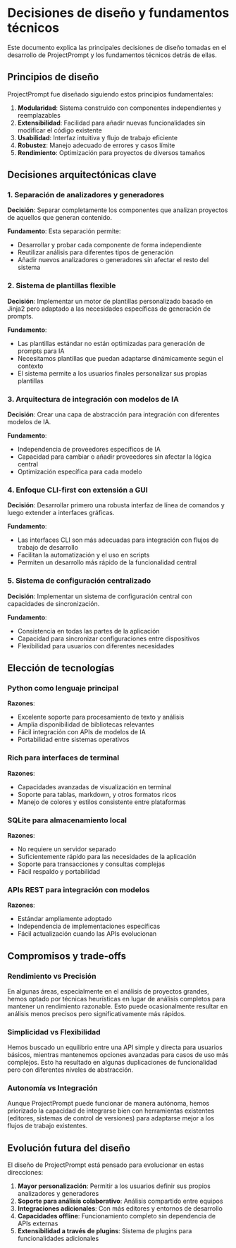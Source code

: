 # Decisiones de diseño y fundamentos técnicos

Este documento explica las principales decisiones de diseño tomadas en el desarrollo de ProjectPrompt y los fundamentos técnicos detrás de ellas.

## Principios de diseño

ProjectPrompt fue diseñado siguiendo estos principios fundamentales:

1. **Modularidad**: Sistema construido con componentes independientes y reemplazables
2. **Extensibilidad**: Facilidad para añadir nuevas funcionalidades sin modificar el código existente
3. **Usabilidad**: Interfaz intuitiva y flujo de trabajo eficiente
4. **Robustez**: Manejo adecuado de errores y casos límite
5. **Rendimiento**: Optimización para proyectos de diversos tamaños

## Decisiones arquitectónicas clave

### 1. Separación de analizadores y generadores

**Decisión**: Separar completamente los componentes que analizan proyectos de aquellos que generan contenido.

**Fundamento**: Esta separación permite:
- Desarrollar y probar cada componente de forma independiente
- Reutilizar análisis para diferentes tipos de generación
- Añadir nuevos analizadores o generadores sin afectar el resto del sistema

### 2. Sistema de plantillas flexible

**Decisión**: Implementar un motor de plantillas personalizado basado en Jinja2 pero adaptado a las necesidades específicas de generación de prompts.

**Fundamento**:
- Las plantillas estándar no están optimizadas para generación de prompts para IA
- Necesitamos plantillas que puedan adaptarse dinámicamente según el contexto
- El sistema permite a los usuarios finales personalizar sus propias plantillas

### 3. Arquitectura de integración con modelos de IA

**Decisión**: Crear una capa de abstracción para integración con diferentes modelos de IA.

**Fundamento**:
- Independencia de proveedores específicos de IA
- Capacidad para cambiar o añadir proveedores sin afectar la lógica central
- Optimización específica para cada modelo

### 4. Enfoque CLI-first con extensión a GUI

**Decisión**: Desarrollar primero una robusta interfaz de línea de comandos y luego extender a interfaces gráficas.

**Fundamento**:
- Las interfaces CLI son más adecuadas para integración con flujos de trabajo de desarrollo
- Facilitan la automatización y el uso en scripts
- Permiten un desarrollo más rápido de la funcionalidad central

### 5. Sistema de configuración centralizado

**Decisión**: Implementar un sistema de configuración central con capacidades de sincronización.

**Fundamento**:
- Consistencia en todas las partes de la aplicación
- Capacidad para sincronizar configuraciones entre dispositivos
- Flexibilidad para usuarios con diferentes necesidades

## Elección de tecnologías

### Python como lenguaje principal

**Razones**:
- Excelente soporte para procesamiento de texto y análisis
- Amplia disponibilidad de bibliotecas relevantes
- Fácil integración con APIs de modelos de IA
- Portabilidad entre sistemas operativos

### Rich para interfaces de terminal

**Razones**:
- Capacidades avanzadas de visualización en terminal
- Soporte para tablas, markdown, y otros formatos ricos
- Manejo de colores y estilos consistente entre plataformas

### SQLite para almacenamiento local

**Razones**:
- No requiere un servidor separado
- Suficientemente rápido para las necesidades de la aplicación
- Soporte para transacciones y consultas complejas
- Fácil respaldo y portabilidad

### APIs REST para integración con modelos

**Razones**:
- Estándar ampliamente adoptado
- Independencia de implementaciones específicas
- Fácil actualización cuando las APIs evolucionan

## Compromisos y trade-offs

### Rendimiento vs Precisión

En algunas áreas, especialmente en el análisis de proyectos grandes, hemos optado por técnicas heurísticas en lugar de análisis completos para mantener un rendimiento razonable. Esto puede ocasionalmente resultar en análisis menos precisos pero significativamente más rápidos.

### Simplicidad vs Flexibilidad

Hemos buscado un equilibrio entre una API simple y directa para usuarios básicos, mientras mantenemos opciones avanzadas para casos de uso más complejos. Esto ha resultado en algunas duplicaciones de funcionalidad pero con diferentes niveles de abstracción.

### Autonomía vs Integración

Aunque ProjectPrompt puede funcionar de manera autónoma, hemos priorizado la capacidad de integrarse bien con herramientas existentes (editores, sistemas de control de versiones) para adaptarse mejor a los flujos de trabajo existentes.

## Evolución futura del diseño

El diseño de ProjectPrompt está pensado para evolucionar en estas direcciones:

1. **Mayor personalización**: Permitir a los usuarios definir sus propios analizadores y generadores
2. **Soporte para análisis colaborativo**: Análisis compartido entre equipos
3. **Integraciones adicionales**: Con más editores y entornos de desarrollo
4. **Capacidades offline**: Funcionamiento completo sin dependencia de APIs externas
5. **Extensibilidad a través de plugins**: Sistema de plugins para funcionalidades adicionales
